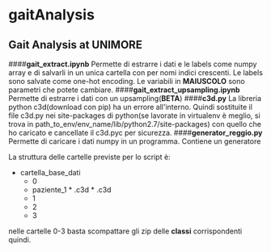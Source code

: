 # gaitAnalysis
## Gait Analysis at UNIMORE

####__gait_extract.ipynb__
Permette di estrarre i dati e le labels come numpy array e di salvarli in un unica cartella con per nomi indici crescenti. Le labels sono salvate come one-hot encoding. Le variabili in __MAIUSCOLO__ sono parametri che potete cambiare.
####__gait_extract_upsampling.ipynb__
Permette di estrarre i dati con un upsampling(__BETA__)
####__c3d.py__
La libreria python c3d(download con pip) ha un errore all'interno. Quindi sostituite il file c3d.py nei site-packages di python(se lavorate in virtualenv è meglio, si trova in path_to_env/env_name/lib/python2.7/site-packages) con quello che ho caricato e cancellate il c3d.pyc per sicurezza.
####__generator_reggio.py__
Permette di caricare i dati numpy in un programma. Contiene un generatore

La struttura delle cartelle previste per lo script è:

* cartella_base_dati
  *  0
    *    paziente_1
      *      .c3d
      *      .c3d
  *  1
  *  2
  *  3

nelle cartelle 0-3 basta scompattare gli zip delle __classi__ corrispondenti quindi.

